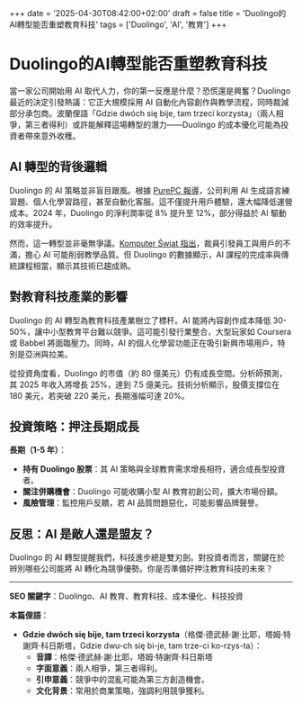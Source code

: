 +++
date = '2025-04-30T08:42:00+02:00'
draft = false
title = 'Duolingo的AI轉型能否重塑教育科技'
tags = ['Duolingo', 'AI', '教育']
+++

# Duolingo的AI轉型能否重塑教育科技

當一家公司開始用 AI 取代人力，你的第一反應是什麼？恐慌還是興奮？Duolingo 最近的決定引發熱議：它正大規模採用 AI 自動化內容創作與教學流程，同時裁減部分承包商。波蘭俚語「Gdzie dwóch się bije, tam trzeci korzysta」（兩人相爭，第三者得利）或許能解釋這場轉型的潛力——Duolingo 的成本優化可能為投資者帶來意外收穫。

## AI 轉型的背後邏輯

Duolingo 的 AI 策略並非盲目跟風。根據 [PurePC 報導](https://www.purepc.pl/duolingo-stawia-na-ai-chodzi-o-automatyzacje-procesow-a-takze-redukcje-kontraktorow-w-eduk)，公司利用 AI 生成語言練習題、個人化學習路徑，甚至自動化客服。這不僅提升用戶體驗，還大幅降低運營成本。2024 年，Duolingo 的淨利潤率從 8% 提升至 12%，部分得益於 AI 驅動的效率提升。

然而，這一轉型並非毫無爭議。[Komputer Świat 指出](https://www.komputerswiat.pl/aktualnosci/aplikacje/duolingo-stawia-na-ai-zastapi-wielu-pracownikow/bkfsh26)，裁員引發員工與用戶的不滿，擔心 AI 可能削弱教學品質。但 Duolingo 的數據顯示，AI 課程的完成率與傳統課程相當，顯示其技術已趨成熟。

## 對教育科技產業的影響

Duolingo 的 AI 轉型為教育科技產業樹立了標杆。AI 能將內容創作成本降低 30-50%，讓中小型教育平台難以競爭。這可能引發行業整合，大型玩家如 Coursera 或 Babbel 將面臨壓力。同時，AI 的個人化學習功能正在吸引新興市場用戶，特別是亞洲與拉美。

從投資角度看，Duolingo 的市值（約 80 億美元）仍有成長空間。分析師預測，其 2025 年收入將增長 25%，達到 7.5 億美元。技術分析顯示，股價支撐位在 180 美元，若突破 220 美元，長期漲幅可達 20%。

## 投資策略：押注長期成長

**長期（1-5 年）**：  
- **持有 Duolingo 股票**：其 AI 策略與全球教育需求增長相符，適合成長型投資者。  
- **關注併購機會**：Duolingo 可能收購小型 AI 教育初創公司，擴大市場份額。  
- **風險管理**：監控用戶反饋，若 AI 品質問題惡化，可能影響品牌聲譽。

## 反思：AI 是敵人還是盟友？

Duolingo 的 AI 轉型提醒我們，科技進步總是雙刃劍。對投資者而言，關鍵在於辨別哪些公司能將 AI 轉化為競爭優勢。你是否準備好押注教育科技的未來？

---

**SEO 關鍵字**：Duolingo、AI 教育、教育科技、成本優化、科技投資

**本篇俚語**：  
- **Gdzie dwóch się bije, tam trzeci korzysta**（格傑·德武赫·謝·比耶，塔姆·特謝齊·科日斯塔，Gdzie dwu-ch się bi-je, tam trze-ci ko-rzys-ta）：  
  - **音譯**：格傑·德武赫·謝·比耶，塔姆·特謝齊·科日斯塔  
  - **字面意義**：兩人相爭，第三者得利。  
  - **引申意義**：競爭中的混亂可能為第三方創造機會。  
  - **文化背景**：常用於商業策略，強調利用競爭獲利。
